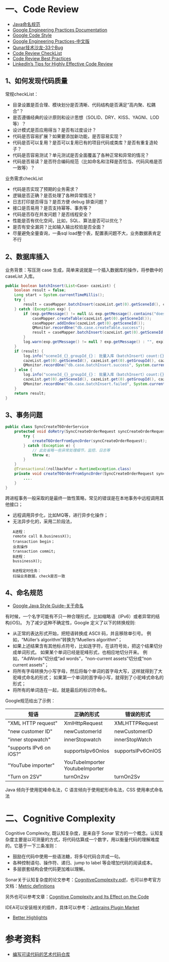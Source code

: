 # 一、Code Review

- [Java命名规范](https://mp.weixin.qq.com/s?__biz=Mzg2OTA0Njk0OA==&mid=2247486449&idx=1&sn=c3b502529ff991c7180281bcc22877af)
- [Google Engineering Practices Documentation](https://google.github.io/eng-practices/)
- [Google Code Style](https://github.com/google/styleguide)
- [Google Engineering Practices-中文版](https://github.com/xindoo/eng-practices-cn)
- [Qunar技术沙龙-33个Bug](https://mp.weixin.qq.com/s/pnttvMX5MRCFPt3pYUGeGw)
- [Code Review CheckList](https://github.com/chenlanqing/code-review-checklist)
- [Code Review Best Practices](https://blog.palantir.com/code-review-best-practices-19e02780015f)
- [LinkedIn’s Tips for Highly Effective Code Review](https://thenewstack.io/linkedin-code-review/)

## 1、如何发现代码质量

常规checkList：
- 目录设置是否合理、模块划分是否清晰、代码结构是否满足“高内聚、松耦合”？
- 是否遵循经典的设计原则和设计思想（SOLID、DRY、KISS、YAGNI、LOD 等）？
- 设计模式是否应用得当？是否有过度设计？
- 代码是否容易扩展？如果要添加新功能，是否容易实现？
- 代码是否可以复用？是否可以复用已有的项目代码或类库？是否有重复造轮子？
- 代码是否容易测试？单元测试是否全面覆盖了各种正常和异常的情况？
- 代码是否易读？是否符合编码规范（比如命名和注释是否恰当、代码风格是否一致等）？

业务需求checkList
- 代码是否实现了预期的业务需求？
- 逻辑是否正确？是否处理了各种异常情况？
- 日志打印是否得当？是否方便 debug 排查问题？
- 接口是否易用？是否支持幂等、事务等？
- 代码是否存在并发问题？是否线程安全？
- 性能是否有优化空间，比如，SQL、算法是否可以优化？
- 是否有安全漏洞？比如输入输出校验是否全面？
- 尽量避免全量查询，一条sql load整个表，配置表问题不大，业务数据表肯定不行

## 2、数据库插入

业务背景：写压测 case 生成，简单来说就是一个插入数据库的操作，将参数中的 caseList 入库。
```java
public boolean batchInsert(List<Case> cazeList) {
    boolean result = false;
    Long start = System.currentTimeMillis();
    try {
        result = caseMapper.batchInsert(cazeList.get(0).getSceneId(), cazeList) == cazeList.size();
    } catch (Exception exp) {
        if (exp.getMessage() != null && exp.getMessage().contains("doesn't exist")) {
            caseMapper.createTable(cazeList.get(0).getSceneId());
            caseMapper.addIndex(cazeList.get(0).getSceneId());
            QMonitor.recordOne("db.case.createTable.success");
            result = caseMapper.batchInsert(cazeList.get(0).getSceneId(), cazeList) ==  cazeList.size();
        }
        log.warn(exp.getMessage() != null ? exp.getMessage() : "", exp);
    }
    if (result) {
        log.info("sceneId_{}_groupId_{}： 批量入库（batchInsert）count:{} ， 成功", 
        cazeList.get(0).getSceneId(), cazeList.get(0).getGroupId(), cazeList.size());
        QMonitor.recordOne("db.case.batchInsert.success", System.currentTimeMillis() - start);
    } else {
        log.info("sceneId_{}_groupId_{}： 批量入库（batchInsert）count:{} ， 失败", 
        cazeList.get(0).getSceneId(), cazeList.get(0).getGroupId(), cazeList.size());
        QMonitor.recordOne("db.case.batchInsert.failed", System.currentTimeMillis() - start);
    }
    return result;
}
```

## 3、事务问题

```java
public class SyncCreateT6OrderService
    protected void doRetry(SyncCreateOrderRequest syncCreateOrderRequest) {
        try {
            createT6OrderFromSyncOrder(syncCreateOrderRequest);
        } catch (Exception e) {
            // 此处省略一些异常处理细节，监控、日志等
            throw e; 
        }
    }
    @Transactional(rollbackFor = RuntimeException.class)
    private void createT6OrderFromSyncOrder(SyncCreateOrderRequest syncCreateOrderRequest) {
        ....
    }
}
```
跨进程事务一般采取的是最终一致性策略，常见的错误是在本地事务中远程调用其他接口；
- 远程调用异步化，比如MQ等，进行异步化操作；
- 无法异步化的，采用二阶段法，
    ```
    A进程：
    remote call B.businessX();
    transaction begin；
    业务操作
    transaction commit;
    B进程：
    bussinessX();
    
    B进程定时任务：
    扫描业务数据，check是否一致
    ```

## 4、命名规范

- [Google Java Style Guide-关于命名](https://google.github.io/styleguide/javaguide.html#s5.1-identifier-names)

有时候，一个名字可能有不只一种合理形式，比如缩略语（IPv6）或者异常的结构(iOS)。 为了减少这种不确定性，Google 定义了以下的转换规则:
- 从正常的表达形式开始，把短语转换成 ASCII 码，并且移除单引号。 例如，“Müller’s algorithm”转换为“Muellers algorithm”；
- 如果上述结果含有其他标点符号，比如连字符，在该符号处，把这个结果切分成单词形式。 如果某个单词已经是驼峰形式，也相应地切分开来。 例如，“AdWords”切分成“ad words”，“non-current assets”切分成“non current assets”；
- 将所有字母转换为小写字母，然后将每个单词的首字母大写，这样就得到了大驼峰式命名的形式； 如果第一个单词的首字母小写，就得到了小驼峰式命名的形式；
- 将所有的单词连在一起，就是最后的标识符命名。

Google规范给出了示例：

短语	|正确的形式	|错误的形式
-------|----------|----------
"XML HTTP request"|	XmlHttpRequest	|XMLHTTPRequest
"new customer ID"|	newCustomerId|	newCustomerID
"inner stopwatch"|	innerStopwatch|	innerStopWatch
"supports IPv6 on iOS?"|	supportsIpv6OnIos|	supportsIPv6OnIOS
"YouTube importer"|	YouTubeImporter <br/> YoutubeImporter	|
"Turn on 2SV"|	turnOn2sv|	turnOn2Sv

Java 倾向于使用驼峰命名法，C 语言倾向于使用蛇形命名法，CSS 使用串式命名法

# 二、Cognitive Complexity

Cognitive Complexity, 既认知复杂度，是来自于 Sonar 官方的一个概念。认知复杂度主要是以可测量的方式，将代码估算成一个数字，用以衡量代码的理解难度的。它基于一下三条准则：
- 鼓励在代码中使用一些语法糖，将多句代码合并成一句。
- 各种控制语句、操作符、递归、jump to label 等会增加代码的阅读成本。
- 多层嵌套结构会使代码更加难以理解。

Sonar关于认知复杂度的论文参考：[CognitiveComplexity.pdf](https://www.sonarsource.com/docs/CognitiveComplexity.pdf)，也可以参考官方文档：[Metric definitions](https://docs.sonarsource.com/sonarqube/latest/user-guide/code-metrics/metrics-definition/)

另外也可以参考文章：[Cognitive Complexity and Its Effect on the Code](https://www.baeldung.com/java-cognitive-complexity)

IDEA可以安装相关的插件，具体可以参考：[Jetbrains Plugin Market](https://plugins.jetbrains.com/search?products=idea&search=Cognitive%20Complexity)
- [Better Highlights](https://plugins.jetbrains.com/plugin/12895-better-highlights)

# 参考资料

- [编写可读代码的艺术代码仓库](https://github.com/chenlanqing/write-readable-code)
